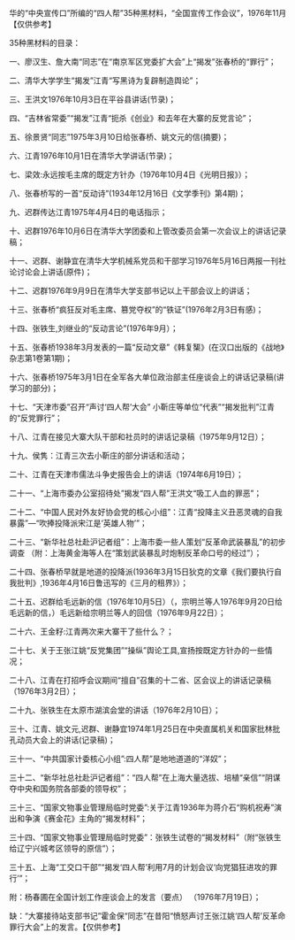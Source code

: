 华的“中央宣传口”所编的“四人帮”35种黑材料，“全国宣传工作会议”，1976年11月【仅供参考】

35种黑材料的目录：

一、廖汉生、詹大南“同志”在“南京军区党委扩大会”上“揭发”张春桥的“罪行”；

二、清华大学学生“揭发”江青“写黑诗为复辟制造舆论”；

三、王洪文1976年10月3日在平谷县讲话(节录)；

四、“吉林省常委”“揭发”江青“扼杀《创业》和去年在大寨的反党言论”；

五、徐景贤“同志”1975年3月10日给张春桥、姚文元的信(摘要)；

六、江青1976年10月1日在清华大学讲话(节录)；

七、梁效:永远按毛主席的既定方针办（1976年10月4日《光明日报》）；

八、张春桥写的一首“反动诗”(1934年12月16日《文学季刊》第4期)；

九、迟群传达江青1975年4月4日的电话指示；

十、迟群1976年10月6日在清华大学团委和上管改委员会第一次会议上的讲话记录稿；

十一、迟群、谢静宜在清华大学机械系党员和干部学习1976年5月16日两报一刊社论讨论会上讲话(原件)；

十二、迟群1976年9月9日在清华大学支部书记以上干部会议上的讲话；

十三、张春桥“疯狂反对毛主席、篡党夺权”的“铁证”(1976年2月3日有感)；

十四、张铁生,刘继业的“反动言论”(1976年9月）；

十五、张春桥1938年3月发表的一篇“反动文章”《韩复榘》(在汉口出版的《战地》杂志第1卷第1期)；

十六、张春桥1975年3月1日在全军各大单位政治部主任座谈会上的讲话记录稿(讲学习的部分)；

十七、“天津市委”召开“声讨‘四人帮’大会” 小靳庄等单位“代表”“揭发批判”江青的“反党罪行”；

十八、江青在接见大寨大队干部和社员时的讲话记录稿（1975年9月12日）；

十九、侯隽：江青三次去小靳庄的部分讲话和活动；

二十、江青在天津市儒法斗争史报告会上的讲话（1974年6月19日）；

二十一、“上海市委办公室招待处”揭发“四人帮”王洪文“吸工人血的罪恶”；

二十二、“中国人民对外友好协会党的核心小组”：江青“投降主义丑恶灵魂的自我暴露”—“吹捧投降派宋江是‘英雄人物’”；

二十三、“新华社总社赴沪记者组”：上海市委一些人策划“反革命武装暴乱”的初步调查 （附：上海黄金海等人在“策划武装暴乱时炮制反革命口号的经过”）；

二十四、张春桥早就是地道的投降派(1936年3月15日狄克的文章《我们要执行自我批判》,1936年4月16日鲁迅写的《三月的租界》）；

二十五、迟群给毛远新的信（1976年10月5日）（，宗明兰等人1976年9月20日给毛远新的信，）毛远新给宗明兰等人的回信（1976年9月22日）；

二十六、王金籽:江青两次来大寨干了些什么？；

二十七、关于王张江姚“反党集团”“操纵”舆论工具,宣扬按既定方针办的一些情况；

二十八、江青在打招呼会议期间“擅自”召集的十二省、区会议上的讲话记录稿（1976年3月2日）；

二十九、张铁生在太原市湖滨会堂的讲话（1976年2月10日）；

三十、江青、姚文元,迟群、谢静宜1974年1月25日在中央直属机关和国家批林批孔动员大会上的讲话(记录稿)；

三十一、“中共国家计委核心小组”:四人帮”是地地道道的“洋奴”；

三十二、“新华社总社赴沪记者组”：“四人帮”在上海大量选拔、培植“亲信”“阴谋夺中央和国务院各部委的领导权”；

三十三、“国家文物事业管理局临时党委”:关于江青1936年为蒋介石“购机祝寿”演出和争演《赛金花》主角的“揭发材料”；

三十四、“国家文物事业管理局临时党委”：张铁生试卷的“揭发材料”（附“张铁生给辽宁兴城考区领导的原信”）；

三十五、上海“工交口干部”“揭发‘四人帮’利用7月的计划会议‘向党猖狂进攻的罪行’”；

附：杨春圃在全国计划工作座谈会上的发言（要点） （1976年7月19日）；

缺：“大寨接待站支部书记”霍金保“同志”在昔阳“愤怒声讨王张江姚‘四人帮’反革命罪行大会”上的发言。【仅供参考】

